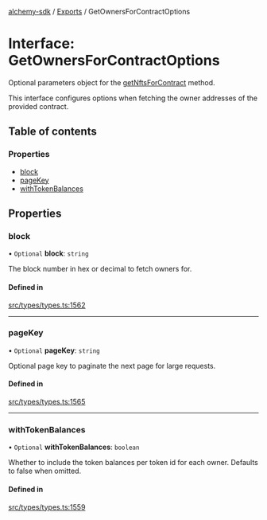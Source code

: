 [alchemy-sdk](../README.md) / [Exports](../modules.md) / GetOwnersForContractOptions

# Interface: GetOwnersForContractOptions

Optional parameters object for the [getNftsForContract](../classes/NftNamespace.md#getnftsforcontract) method.

This interface configures options when fetching the owner addresses of the
provided contract.

## Table of contents

### Properties

- [block](GetOwnersForContractOptions.md#block)
- [pageKey](GetOwnersForContractOptions.md#pagekey)
- [withTokenBalances](GetOwnersForContractOptions.md#withtokenbalances)

## Properties

### block

• `Optional` **block**: `string`

The block number in hex or decimal to fetch owners for.

#### Defined in

[src/types/types.ts:1562](https://github.com/alchemyplatform/alchemy-sdk-js/blob/c9dbbf0/src/types/types.ts#L1562)

___

### pageKey

• `Optional` **pageKey**: `string`

Optional page key to paginate the next page for large requests.

#### Defined in

[src/types/types.ts:1565](https://github.com/alchemyplatform/alchemy-sdk-js/blob/c9dbbf0/src/types/types.ts#L1565)

___

### withTokenBalances

• `Optional` **withTokenBalances**: `boolean`

Whether to include the token balances per token id for each owner. Defaults
to false when omitted.

#### Defined in

[src/types/types.ts:1559](https://github.com/alchemyplatform/alchemy-sdk-js/blob/c9dbbf0/src/types/types.ts#L1559)
